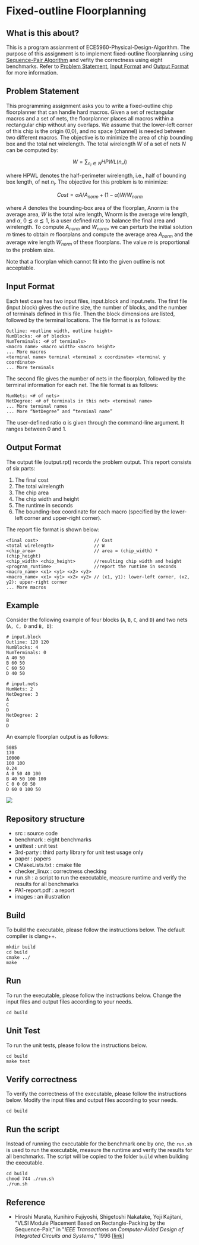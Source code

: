 # Fixed-outline Floorplanning


## What is this about?
This is a program assianment of ECE5960-Physical-Design-Algorithm.
The purpose of this assignment is to implement fixed-outline floorplanning using [Sequence-Pair Algorithm](./paper/VLSI_Module_Placement_Based_on_Rectangle-Packing_by_the_Sequence-Pair.pdf)
and vefity the correctness using eight benchmarks.
Refer to [Problem Statement](https://github.com/cheng-hsiang-chiu/ECE5960-Physical-Design-Algorithm/blob/master/PA2/README.md#problem-statement),
[Input Format](https://github.com/cheng-hsiang-chiu/ECE5960-Physical-Design-Algorithm/blob/master/PA2/README.md#input-format) and [Output Format](https://github.com/cheng-hsiang-chiu/ECE5960-Physical-Design-Algorithm/blob/master/PA2/README.md#output-format)
for more information.

## Problem Statement
This programming assignment asks you to write a fixed-outline chip floorplanner that can handle hard macros. Given a set of rectangular macros and a set of nets, the floorplanner places all macros within a rectangular chip without any overlaps. We assume that the lower-left corner of this chip is the origin (0,0), and no space (channel) is needed between two different macros. The objective is to minimize the area of chip bounding box and the total net wirelength. The total wirelength $W$ of a set of nets $N$ can be computed by:

$$
W = \sum_{n_i \in N} HPWL(n\_i)
$$

where HPWL denotes the half-perimeter wirelength, i.e., half of bounding box length, of net $n_i$. The objective for this problem is to minimize:

$$
Cost = \alpha A/A_{norm} + (1 - \alpha) W/W_{norm}
$$

where $A$ denotes the bounding-box area of the floorplan, Anorm is the average area, $W$ is the total wire length, Wnorm is the average wire length, and $\alpha$, $0 ≦ \alpha ≦ 1$, is a user defined ratio to balance the final area and wirelength. To compute $A_{norm}$ and $W_{norm}$, we can perturb the initial solution $m$ times to obtain $m$ floorplans and compute the average area $A_{norm}$ and the average wire length $W_{norm}$ of these floorplans. The value $m$ is proportional to the problem size. 

Note that a floorplan which cannot fit into the given outline is not acceptable.

## Input Format

Each test case has two input files, input.block and input.nets. The first file (input.block) gives the outline size, the number of blocks, and the number of terminals defined in this file. Then the block dimensions are listed, followed by the terminal locations. The file format is as follows:

```text
Outline: <outline width, outline height> 
NumBlocks: <# of blocks> 
NumTerminals: <# of terminals>
<macro name> <macro width> <macro height> 
... More macros
<terminal name> terminal <terminal x coordinate> <terminal y coordinate> 
... More terminals
```

The second file gives the number of nets in the floorplan, followed by the terminal information for each net. The file format is as follows:

```text
NumNets: <# of nets>
NetDegree: <# of terminals in this net> <terminal name>
... More terminal names
... More “NetDegree” and “terminal name”
```

The user-defined ratio α is given through the command-line argument. It ranges between 0 and 1.

## Output Format

The output file (output.rpt) records the problem output. This report consists of six parts: 
  1. The final cost
  2. The total wirelength
  3. The chip area
  4. The chip width and height
  5. The runtime in seconds
  6. The bounding-box coordinate for each macro (specified by the lower-left corner and upper-right corner). 

The report file format is shown below:


```text
<final cost>                     // Cost 
<total wirelength>               // W
<chip_area>                      // area = (chip_width) * (chip_height)
<chip_width> <chip_height>       //resulting chip width and height
<program_runtime>                //report the runtime in seconds
<macro_name> <x1> <y1> <x2> <y2> 
<macro_name> <x1> <y1> <x2> <y2> // (x1, y1): lower-left corner, (x2, y2): upper-right corner 
... More macros
```

## Example

Consider the following example of four blocks (`A`, `B`, `C`, and `D`) and two nets (`A, C, D` and `B, D`):

```text
# input.block
Outline: 120 120 
NumBlocks: 4 
NumTerminals: 0 
A 40 50
B 60 50 
C 60 50 
D 40 50
```

```text
# input.nets
NumNets: 2 
NetDegree: 3 
A
C
D 
NetDegree: 2 
B
D
```

An example floorplan output is as follows:

```
5085 
170 
10000 
100 100 
0.24
A 0 50 40 100 
B 40 50 100 100 
C 0 0 60 50 
D 60 0 100 50
```

![](images/example.png)




## Repository structure
- src : source code
- benchmark : eight benchmarks
- unittest : unit test
- 3rd-party : third party library for unit test usage only
- paper : papers
- CMakeLists.txt : cmake file
- checker_linux : correctness checking
- run.sh : a script to run the executable, measure runtime and verify the results for all benchmarks
- PA1-report.pdf : a report
- images : an illustration

## Build
To build the executable, please follow the instructions below. The default compiler is clang++.
```
mkdir build
cd build
cmake ../
make
```

## Run
To run the executable, please follow the instructions below.
Change the input files and output files according to your needs.
```
cd build
```

## Unit Test
To run the unit tests, please follow the instructions below.
```
cd build
make test
```

## Verify correctness
To verify the correctness of the executable, please follow the instructions below.
Modify the input files and output files according to your needs.
```
cd build
```

## Run the script
Instead of running the executable for the benchmark one by one,
the `run.sh` is used to run the executable, measure the runtime and verify the results for all benchmarks.
The script will be copied to the folder `build` when building the executable.
```
cd build
chmod 744 ./run.sh
./run.sh
```


## Reference
- Hiroshi Murata, Kunihiro Fujiyoshi, Shigetoshi Nakatake, Yoji Kajitani, "VLSI Module Placement Based on Rectangle-Packing by the Sequence-Pair," in "*IEEE Transactions on Computer-Aided Design of Integrated Circuits and Systems*," 1996 [[link](./paper/VLSI_Module_Placement_Based_on_Rectangle-Packing_by_the_Sequence-Pair.pdf)]
